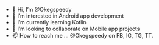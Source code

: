 - 👋 Hi, I’m @Okegspeedy
- 👀 I’m interested in Android app development
- 🌱 I’m currently learning Kotlin
- 💞️ I’m looking to collaborate on Mobile app projects
- 📫 How to reach me ... @Okegspeedy on FB, IG, TG, TT.

<!---
Okegspeedy/Okegspeedy is a ✨ special ✨ repository because its `README.md` (this file) appears on your GitHub profile.
You can click the Preview link to take a look at your changes.
--->
